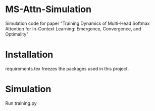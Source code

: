# MS-Attn-Simulation
Simulation code for paper "Training Dynamics of Multi-Head Softmax Attention for In-Context Learning: Emergence, Convergence, and Optimality"

# Installation
requirements.tex freezes the packages used in this project. 

# Simulation
Run training.py